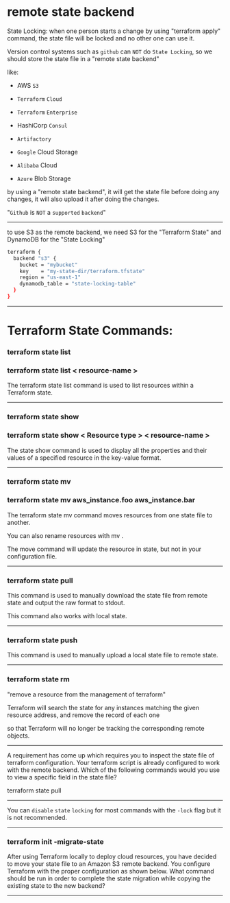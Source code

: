 

# remote state backend

State Locking: when one person starts a change by using "terraform apply" command, the state file will be locked and no other one can use it.



Version control systems such as `github` can `NOT` do `State Locking`, so we should store the state file in a "remote state backend"


like:

- AWS `S3`

- `Terraform` `Cloud`

- `Terraform` `Enterprise`

- HashiCorp `Consul`

- `Artifactory`

- `Google` Cloud Storage

- `Alibaba` Cloud


- `Azure` Blob Storage

by using a "remote state backend", it will get the state file before doing any changes, it will also upload it after doing the changes.


"`Github` is `NOT` a `supported` `backend`"

__________________________________________________________________________________________



to use S3 as the remote backend, we need S3 for the "Terraform State" and DynamoDB for the "State Locking"


```bash
terraform {
  backend "s3" {
    bucket = "mybucket"
    key    = "my-state-dir/terraform.tfstate"
    region = "us-east-1"
    dynamodb_table = "state-locking-table"
  }
}
```




__________________________________________________________________________________________


# Terraform State Commands:



### terraform state list

### terraform state list < resource-name >

The terraform state list command is used to list resources within a Terraform state.




__________________________________________________________________________________________


### terraform state show

### terraform state show  < Resource type > < resource-name > 




The state show command is used to display all the properties and their values of a specified resource in the key-value format. 


__________________________________________________________________________________________


### terraform state mv

### terraform state mv aws_instance.foo aws_instance.bar

The terraform state mv command moves resources from one state file to another.

You can also rename resources with mv .

The move command will update the resource in state, but not in your configuration file.



__________________________________________________________________________________________


### terraform state pull

This command is used to manually download the state file from remote state and output the raw format to stdout.

This command also works with local state.


__________________________________________________________________________________________



### terraform state push

This command is used to manually upload a local state file to remote state.



__________________________________________________________________________________________


### terraform state rm
 
"remove a resource from the management of terraform"


Terraform will search the state for any instances matching the given resource address, and remove the record of each one

so that Terraform will no longer be tracking the corresponding remote objects.



__________________________________________________________________________________________



A requirement has come up which requires you to inspect the state file of terraform configuration. Your terraform script is already configured to work with the remote backend. Which of the following commands would you use to view a specific field in the state file?


terraform state pull


__________________________________________________________________________________________



You can `disable` `state` `locking` for most commands with the `-lock` flag but it is not recommended.


__________________________________________________________________________________________

### terraform init -migrate-state

After using Terraform locally to deploy cloud resources, you have decided to move your state file to an Amazon S3 remote backend. You configure Terraform with the proper configuration as shown below. What command should be run in order to complete the state migration while copying the existing state to the new backend?


__________________________________________________________________________________________
